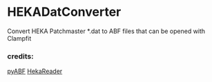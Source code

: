 # HEKADatConverter
Convert HEKA Patchmaster *.dat to ABF files that can be opened with Clampfit


### credits:
[pyABF](https://github.com/swharden/pyABF)
[HekaReader](https://github.com/ZeitgeberH/HekaReader)
